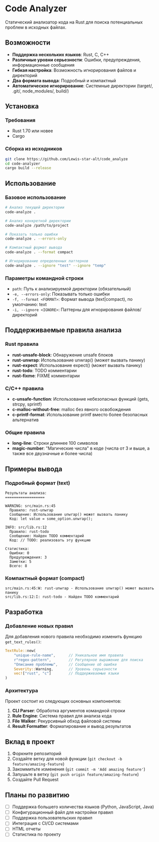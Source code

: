 # Code Analyzer

Статический анализатор кода на Rust для поиска потенциальных проблем в исходных файлах.

## Возможности

- **Поддержка нескольких языков**: Rust, C, C++
- **Различные уровни серьезности**: Ошибки, предупреждения, информационные сообщения
- **Гибкая настройка**: Возможность игнорирования файлов и директорий
- **Два формата вывода**: Подробный и компактный
- **Автоматическое игнорирование**: Системные директории (target/, .git/, node_modules/, build/)

## Установка

### Требования

- Rust 1.70 или новее
- Cargo

### Сборка из исходников

```bash
git clone https://github.com/Lewis-star-alt/code_analyze
cd code-analyzer
cargo build --release
```

## Использование

### Базовое использование

```bash
# Анализ текущей директории
code-analyze .

# Анализ конкретной директории
code-analyze /path/to/project

# Показать только ошибки
code-analyze . --errors-only

# Компактный формат вывода
code-analyze . --format compact

# Игнорирование определенных паттернов
code-analyze . --ignore "test" --ignore "temp"
```

### Параметры командной строки

- `path`: Путь к анализируемой директории (обязательный)
- `-e, --errors-only`: Показывать только ошибки
- `-f, --format <FORMAT>`: Формат вывода (text|compact), по умолчанию: text
- `-i, --ignore <IGNORE>`: Паттерны для игнорирования файлов/директорий

## Поддерживаемые правила анализа

### Rust правила

- **rust-unsafe-block**: Обнаружение unsafe блоков
- **rust-unwrap**: Использование unwrap() (может вызвать панику)
- **rust-expect**: Использование expect() (может вызвать панику)
- **rust-todo**: TODO комментарии
- **rust-fixme**: FIXME комментарии

### C/C++ правила

- **c-unsafe-function**: Использование небезопасных функций (gets, strcpy, sprintf)
- **c-malloc-without-free**: malloc без явного освобождения
- **c-printf-format**: Использование printf вместо более безопасных альтернатив

### Общие правила

- **long-line**: Строки длиннее 100 символов
- **magic-number**: "Магические числа" в коде (числа от 3 и выше, а также все двузначные и более числа)

## Примеры вывода

### Подробный формат (text)

```
Результаты анализа:
==================

WARNING: src/main.rs:45
  Правило: rust-unwrap
  Сообщение: Использование unwrap() может вызвать панику
  Код: let value = some_option.unwrap();

INFO: src/lib.rs:12
  Правило: rust-todo
  Сообщение: Найден TODO комментарий
  Код: // TODO: реализовать эту функцию

Статистика:
  Ошибки: 0
  Предупреждения: 3
  Заметки: 5
  Всего: 8
```

### Компактный формат (compact)

```
src/main.rs:45:W: rust-unwrap - Использование unwrap() может вызвать панику
src/lib.rs:12:I: rust-todo - Найден TODO комментарий
```

## Разработка

### Добавление новых правил

Для добавления нового правила необходимо изменить функцию `get_text_rules()`:

```rust
TextRule::new(
    "unique-rule-name",      // Уникальное имя правила
    r"regex-pattern",        // Регулярное выражение для поиска
    "Описание проблемы",     // Сообщение об ошибке
    Severity::Warning,       // Уровень серьезности
    vec!["rust", "c"]        // Поддерживаемые языки
)
```

### Архитектура

Проект состоит из следующих основных компонентов:

1. **CLI Parser**: Обработка аргументов командной строки
2. **Rule Engine**: Система правил для анализа кода
3. **File Walker**: Рекурсивный обход файловой системы
4. **Result Formatter**: Форматирование и вывод результатов



## Вклад в проект

1. Форкните репозиторий
2. Создайте ветку для новой функции (`git checkout -b feature/amazing-feature`)
3. Закоммитьте изменения (`git commit -m 'Add amazing feature'`)
4. Запушьте в ветку (`git push origin feature/amazing-feature`)
5. Создайте Pull Request



## Планы по развитию

- [ ] Поддержка большего количества языков (Python, JavaScript, Java)
- [ ] Конфигурационный файл для настройки правил
- [ ] Поддержка пользовательских правил
- [ ] Интеграция с CI/CD системами
- [ ] HTML отчеты
- [ ] Статистика по проекту